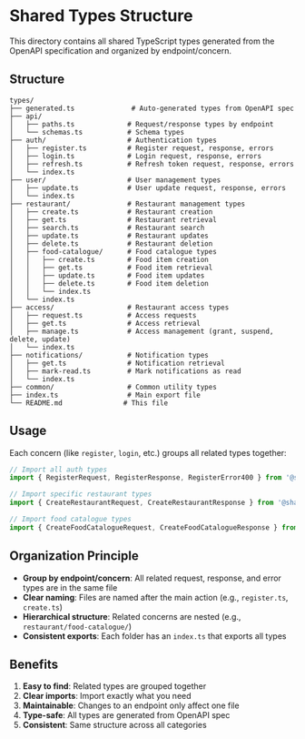 # Shared Types Structure

This directory contains all shared TypeScript types generated from the OpenAPI specification and organized by endpoint/concern.

## Structure

```
types/
├── generated.ts              # Auto-generated types from OpenAPI spec
├── api/
│   ├── paths.ts             # Request/response types by endpoint
│   └── schemas.ts           # Schema types
├── auth/                    # Authentication types
│   ├── register.ts          # Register request, response, errors
│   ├── login.ts             # Login request, response, errors
│   ├── refresh.ts           # Refresh token request, response, errors
│   └── index.ts
├── user/                    # User management types
│   ├── update.ts            # User update request, response, errors
│   └── index.ts
├── restaurant/              # Restaurant management types
│   ├── create.ts            # Restaurant creation
│   ├── get.ts               # Restaurant retrieval
│   ├── search.ts            # Restaurant search
│   ├── update.ts            # Restaurant updates
│   ├── delete.ts            # Restaurant deletion
│   ├── food-catalogue/      # Food catalogue types
│   │   ├── create.ts        # Food item creation
│   │   ├── get.ts           # Food item retrieval
│   │   ├── update.ts        # Food item updates
│   │   ├── delete.ts        # Food item deletion
│   │   └── index.ts
│   └── index.ts
├── access/                  # Restaurant access types
│   ├── request.ts           # Access requests
│   ├── get.ts               # Access retrieval
│   ├── manage.ts            # Access management (grant, suspend, delete, update)
│   └── index.ts
├── notifications/           # Notification types
│   ├── get.ts               # Notification retrieval
│   ├── mark-read.ts         # Mark notifications as read
│   └── index.ts
├── common/                  # Common utility types
├── index.ts                 # Main export file
└── README.md               # This file
```

## Usage

Each concern (like `register`, `login`, etc.) groups all related types together:

```typescript
// Import all auth types
import { RegisterRequest, RegisterResponse, RegisterError400 } from '@shared/types/auth';

// Import specific restaurant types
import { CreateRestaurantRequest, CreateRestaurantResponse } from '@shared/types/restaurant';

// Import food catalogue types
import { CreateFoodCatalogueRequest, CreateFoodCatalogueResponse } from '@shared/types/restaurant/food-catalogue';
```

## Organization Principle

- **Group by endpoint/concern**: All related request, response, and error types are in the same file
- **Clear naming**: Files are named after the main action (e.g., `register.ts`, `create.ts`)
- **Hierarchical structure**: Related concerns are nested (e.g., `restaurant/food-catalogue/`)
- **Consistent exports**: Each folder has an `index.ts` that exports all types

## Benefits

1. **Easy to find**: Related types are grouped together
2. **Clear imports**: Import exactly what you need
3. **Maintainable**: Changes to an endpoint only affect one file
4. **Type-safe**: All types are generated from OpenAPI spec
5. **Consistent**: Same structure across all categories 